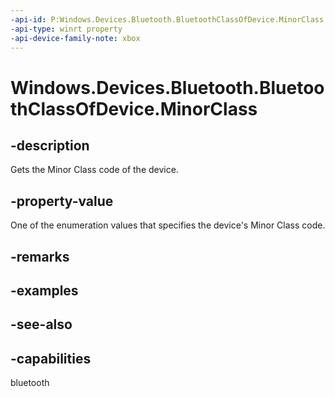 ```yaml
---
-api-id: P:Windows.Devices.Bluetooth.BluetoothClassOfDevice.MinorClass
-api-type: winrt property
-api-device-family-note: xbox
---
```


<!-- Property syntax
public Windows.Devices.Bluetooth.BluetoothMinorClass MinorClass { get; }
-->

# Windows.Devices.Bluetooth.BluetoothClassOfDevice.MinorClass

## -description
Gets the Minor Class code of the device.

## -property-value
One of the enumeration values that specifies the device's Minor Class code.

## -remarks

## -examples

## -see-also


## -capabilities
bluetooth